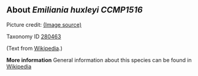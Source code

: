 **About *Emiliania huxleyi CCMP1516***
-------------------------

Picture credit: [(Image source)](https://en.wikipedia.org/wiki/Gephyrocapsa_huxleyi#/media/File:Emiliania_huxleyi.jpg)

Taxonomy ID [280463](https://www.uniprot.org/taxonomy/280463)

(Text from [Wikipedia](https://en.wikipedia.org/).)

**More information**
General information about this species can be found in [Wikipedia](https://en.wikipedia.org/wiki/emiliania_huxleyi_ccmp1516)
